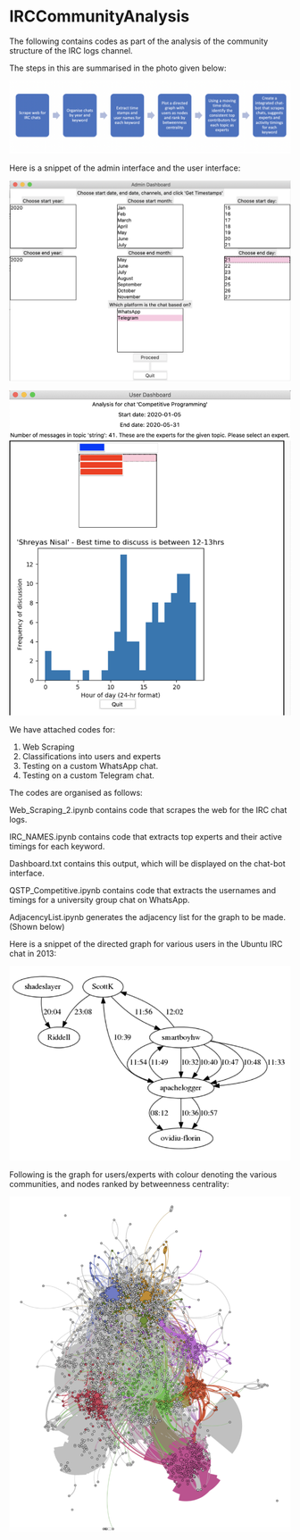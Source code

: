# IRCCommunityAnalysis
The following contains codes as part of the analysis of the community structure of the IRC logs channel. 

The steps in this are summarised in the photo given below:

![Steps for creation of chat-bot](https://github.com/soundarya98/IRCCommunityAnalysis/blob/master/Images/Project_Flow.png)

Here is a snippet of the admin interface and the user interface:

![Admin Interface](https://github.com/soundarya98/IRCCommunityAnalysis/blob/master/Images/admin-1.png)

![User Interface](https://github.com/soundarya98/IRCCommunityAnalysis/blob/master/Images/user-2.png)

We have attached codes for:
1. Web Scraping
2. Classifications into users and experts
3. Testing on a custom WhatsApp chat.
4. Testing on a custom Telegram chat.

The codes are organised as follows:

Web_Scraping_2.ipynb contains code that scrapes the web for the IRC chat logs.

IRC_NAMES.ipynb contains code that extracts top experts and their active timings for each keyword.

Dashboard.txt contains this output, which will be displayed on the chat-bot interface.

QSTP_Competitive.ipynb contains code that extracts the usernames and timings for a university group chat on WhatsApp.

AdjacencyList.ipynb generates the adjacency list for the graph to be made. (Shown below)


Here is a snippet of the directed graph for various users in the Ubuntu IRC chat in 2013:

![Directed Graph](https://github.com/soundarya98/IRCCommunityAnalysis/blob/master/Images/DirectedGraph.png)

Following is the graph for users/experts with colour denoting the various communities, and nodes ranked by betweenness centrality:

![GephiGraph2](https://github.com/soundarya98/IRCCommunityAnalysis/blob/master/Images/GephiGraph2.png)
